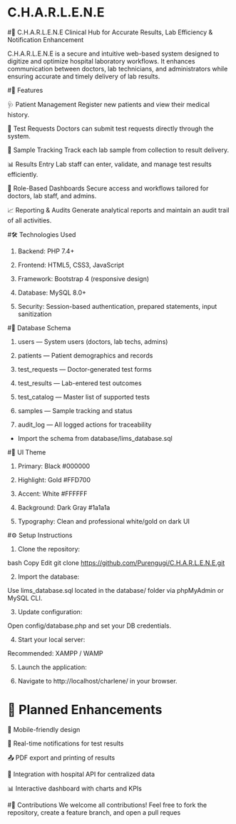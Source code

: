 # C.H.A.R.L.E.N.E

#🧬 C.H.A.R.L.E.N.E
Clinical Hub for Accurate Results, Lab Efficiency & Notification Enhancement

C.H.A.R.L.E.N.E is a secure and intuitive web-based system designed to digitize and optimize hospital laboratory workflows. It enhances communication between doctors, lab technicians, and administrators while ensuring accurate and timely delivery of lab results.

#📌 Features

🩺 Patient Management
Register new patients and view their medical history.

🧾 Test Requests
Doctors can submit test requests directly through the system.

🧪 Sample Tracking
Track each lab sample from collection to result delivery.

📊 Results Entry
Lab staff can enter, validate, and manage test results efficiently.

🔐 Role-Based Dashboards
Secure access and workflows tailored for doctors, lab staff, and admins.

📈 Reporting & Audits
Generate analytical reports and maintain an audit trail of all activities.

#🛠️ Technologies Used
1. Backend: PHP 7.4+

2. Frontend: HTML5, CSS3, JavaScript

3. Framework: Bootstrap 4 (responsive design)

4. Database: MySQL 8.0+

5. Security: Session-based authentication, prepared statements, input sanitization

#🧬 Database Schema

1. users — System users (doctors, lab techs, admins)

2. patients — Patient demographics and records

3. test_requests — Doctor-generated test forms

4. test_results — Lab-entered test outcomes

5. test_catalog — Master list of supported tests

6. samples — Sample tracking and status

7. audit_log — All logged actions for traceability

- Import the schema from database/lims_database.sql

#🎨 UI Theme
1. Primary: Black #000000

2. Highlight: Gold #FFD700

3. Accent: White #FFFFFF

4. Background: Dark Gray #1a1a1a

5. Typography: Clean and professional white/gold on dark UI

#⚙️ Setup Instructions
1. Clone the repository:

bash
Copy
Edit
git clone https://github.com/Purengugi/C.H.A.R.L.E.N.E.git

2. Import the database:

Use lims_database.sql located in the database/ folder via phpMyAdmin or MySQL CLI.

3. Update configuration:

Open config/database.php and set your DB credentials.

4. Start your local server:

Recommended: XAMPP / WAMP

5. Launch the application:

6. Navigate to http://localhost/charlene/ in your browser.

# 🚀 Planned Enhancements

📱 Mobile-friendly design

💬 Real-time notifications for test results

📤 PDF export and printing of results

📡 Integration with hospital API for centralized data

📊 Interactive dashboard with charts and KPIs

#🤝 Contributions
We welcome all contributions!
Feel free to fork the repository, create a feature branch, and open a pull reques
